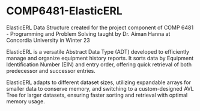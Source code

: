 # COMP6481-ElasticERL
ElasticERL Data Structure created for the project component of COMP 6481 - Programming and Problem Solving taught by Dr. Aiman Hanna at Concordia University in Winter 23

ElasticERL is a versatile Abstract Data Type (ADT) developed to efficiently manage and organize equipment history reports. It sorts data by Equipment Identification Number (EIN) and entry order, offering quick retrieval of both predecessor and successor entries.

ElasticERL adapts to different dataset sizes, utilizing expandable arrays for smaller data to conserve memory, and switching to a custom-designed AVL Tree for larger datasets, ensuring faster sorting and retrieval with optimal memory usage.
